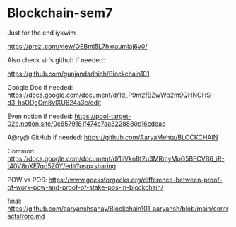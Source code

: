 # Blockchain-sem7
Just for the end iykwim

https://prezi.com/view/OEBmj5L7hxraumIaj6v0/

Also check sir's github if needed:

https://github.com/gunjandadhich/Blockchain101

Google Doc if needed:
https://docs.google.com/document/d/1d_P9m2fBZwWp2m9QHNOHS-d3_hsODgGm8ylXU624a3c/edit

Even notion if needed:
https://pool-target-02b.notion.site/0c6579181f474c7aa3228880c16cdeac


A@ry@ GitHub if needed:
https://github.com/AaryaMehta/BLOCKCHAIN

Common:
https://docs.google.com/document/d/1iiVknBt2u3MRmyMoG5BFCVB6_iR-t40V8pXE7qp5Z0Y/edit?usp=sharing

POW vs POS: 
https://www.geeksforgeeks.org/difference-between-proof-of-work-pow-and-proof-of-stake-pos-in-blockchain/

final:
https://github.com/aaryanshsahay/Blockchain101_aaryansh/blob/main/contracts/roro.md
